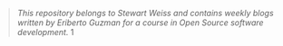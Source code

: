 >_This repository belongs to Stewart Weiss and contains weekly blogs written by Eriberto Guzman for a course in Open Source software development._ 1
